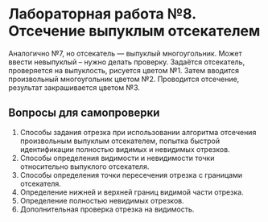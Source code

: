 # Лабораторная работа №8. Отсечение выпуклым отсекателем
Аналогично №7, но отсекатель — выпуклый многоугольник. Может ввести невыпуклый – нужно делать проверку. Задаётся отсекатель, проверяется на выпуклость, рисуется цветом №1. Затем вводится произвольный многоугольник цветом №2. Проводится отсечение, результат закрашивается цветом №3.

## Вопросы для самопроверки
1. Способы задания отрезка при использовании алгоритма отсечения произвольным выпуклым отсекателем, попытка быстрой идентификации полностью видимых и невидимых отрезков.
2. Способы определения видимости и невидимости точки относительно выпуклого отсекателя.
3. Способы определения точки пересечения отрезка с границами отсекателя.
4. Определение нижней и верхней границ видимой части отрезка.
5. Определение полностью невидимых отрезков.
6. Дополнительная проверка отрезка на видимость.

